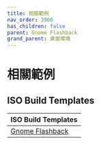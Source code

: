 ```yaml
---
title: 相關範例
nav_order: 3900
has_children: false
parent: Gnome Flashback
grand_parent: 桌面環境
---
```



# 相關範例


## ISO Build Templates

| ISO Build Templates |
| --- |
| [Gnome Flashback](https://github.com/samwhelp/ezarcher-adjustment/tree/main/project/ezarcher-adjustment-system/ezarcher-adjustment-iso-profile/recipe/template/20221030/derive/Templates/GnomeFlashback-20221030) |

